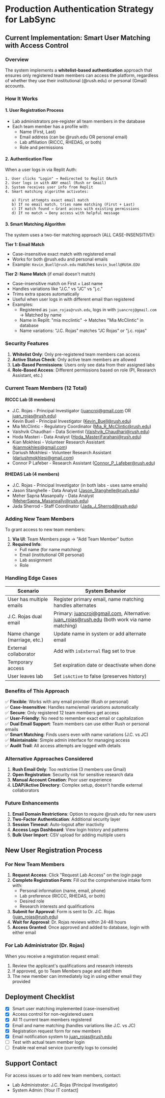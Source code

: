 # Production Authentication Strategy for LabSync

## Current Implementation: Smart User Matching with Access Control

### Overview
The system implements a **whitelist-based authentication** approach that ensures only registered team members can access the platform, regardless of whether they use their institutional (@rush.edu) or personal (Gmail) accounts.

### How It Works

#### 1. **User Registration Process**
- Lab administrators pre-register all team members in the database
- Each team member has a profile with:
  - Name (First, Last)
  - Email address (can be @rush.edu OR personal email)
  - Lab affiliation (RICCC, RHEDAS, or both)
  - Role and permissions

#### 2. **Authentication Flow**
When a user logs in via Replit Auth:

```
1. User clicks "Login" → Redirected to Replit OAuth
2. User logs in with ANY email (Rush or Gmail)
3. System receives user info from Replit
4. Smart matching algorithm activates:
   
   a) First attempts exact email match
   b) If no email match, tries name matching (First + Last)
   c) If match found → Grant access with existing permissions
   d) If no match → Deny access with helpful message
```

#### 3. **Smart Matching Algorithm**
The system uses a two-tier matching approach (ALL CASE-INSENSITIVE):

**Tier 1: Email Match**
- Case-insensitive exact match with registered email
- Works for both @rush.edu and personal emails
- Example: `Kevin_Buell@rush.edu` matches `kevin_buell@RUSH.EDU`

**Tier 2: Name Match** (if email doesn't match)
- Case-insensitive match on First + Last name
- Handles variations like "J.C." vs "JC" vs "j.c."
- Trims extra spaces automatically
- Useful when user logs in with different email than registered
- Examples:
  - Registered as `juan_rojas@rush.edu`, logs in with `juancroj@gmail.com` → Matched by name
  - Name in Replit: "mia mcclintic" → Matches "Mia McClintic" in database
  - Name variations: "J.C. Rojas" matches "JC Rojas" or "j.c. rojas"

### Security Features

1. **Whitelist Only**: Only pre-registered team members can access
2. **Active Status Check**: Only active team members are allowed
3. **Lab-Based Permissions**: Users only see data from their assigned labs
4. **Role-Based Access**: Different permissions based on role (PI, Research Assistant, etc.)

### Current Team Members (12 Total)

#### RICCC Lab (8 members)
- J.C. Rojas - Principal Investigator (juancroj@gmail.com OR juan_rojas@rush.edu)
- Kevin Buell - Principal Investigator (Kevin_Buell@rush.edu)
- Mia McClintic - Regulatory Coordinator (Mia_R_McClintic@rush.edu)
- Vaishvik Chaudhari - Data Scientist (Vaishvik_Chaudhari@rush.edu)
- Hoda Masteri - Data Analyst (Hoda_MasteriFarahani@rush.edu)
- Kian Mokhlesi - Volunteer Research Assistant (kianmokhlesi@gmail.com)
- Dariush Mokhlesi - Volunteer Research Assistant (dariushmokhlesi@gmail.com)
- Connor P Lafeber - Research Assistant (Connor_P_Lafeber@rush.edu)

#### RHEDAS Lab (4 members)
- J.C. Rojas - Principal Investigator (in both labs - uses same emails)
- Jason Stanghelle - Data Analyst (Jason_Stanghelle@rush.edu)
- Meher Sapna Masanpally - Data Analyst (MeherSapna_Masanpally@rush.edu)
- Jada Sherrod - Staff Coordinator (Jada_J_Sherrod@rush.edu)

### Adding New Team Members

To grant access to new team members:

1. **Via UI**: Team Members page → "Add Team Member" button
2. **Required Info**:
   - Full name (for name matching)
   - Email (institutional OR personal)
   - Lab assignment
   - Role

### Handling Edge Cases

| Scenario | System Behavior |
|----------|----------------|
| User has multiple emails | Register primary email, name matching handles alternates |
| J.C. Rojas dual email | Primary: juancroj@gmail.com, Alternative: juan_rojas@rush.edu (both work via name matching) |
| Name change (marriage, etc.) | Update name in system or add alternate email |
| External collaborator | Add with `isExternal` flag set to true |
| Temporary access | Set expiration date or deactivate when done |
| User leaves lab | Set `isActive` to false (preserves history) |

### Benefits of This Approach

✅ **Flexible**: Works with any email provider (Rush or personal)  
✅ **Case-Insensitive**: Handles name/email variations automatically  
✅ **Secure**: Only registered 12 team members get access  
✅ **User-Friendly**: No need to remember exact email or capitalization  
✅ **Dual Email Support**: Team members can use either Rush or personal emails  
✅ **Smart Matching**: Finds users even with name variations (J.C. vs JC)  
✅ **Maintainable**: Simple admin interface for managing access  
✅ **Audit Trail**: All access attempts are logged with details  

### Alternative Approaches Considered

1. **Rush Email Only**: Too restrictive (3 members use Gmail)
2. **Open Registration**: Security risk for sensitive research data
3. **Manual Account Creation**: Poor user experience
4. **LDAP/Active Directory**: Complex setup, doesn't handle external collaborators

### Future Enhancements

1. **Email Domain Restrictions**: Option to require @rush.edu for new users
2. **Two-Factor Authentication**: Additional security layer
3. **Session Timeout**: Auto-logout after inactivity
4. **Access Logs Dashboard**: View login history and patterns
5. **Bulk User Import**: CSV upload for adding multiple users

## New User Registration Process

### For New Team Members

1. **Request Access**: Click "Request Lab Access" on the login page
2. **Complete Registration Form**: Fill out the comprehensive intake form with:
   - Personal information (name, email, phone)
   - Lab preference (RICCC, RHEDAS, or both)
   - Desired role
   - Research interests and qualifications
3. **Submit for Approval**: Form is sent to Dr. J.C. Rojas (juan_rojas@rush.edu)
4. **Wait for Approval**: Dr. Rojas reviews within 24-48 hours
5. **Access Granted**: Once approved and added to database, login with either email

### For Lab Administrator (Dr. Rojas)

When you receive a registration request email:
1. Review the applicant's qualifications and research interests
2. If approved, go to Team Members page and add them
3. The new member can immediately log in using either email they provided

## Deployment Checklist

- [x] Smart user matching implemented (case-insensitive)
- [x] Access control for non-registered users
- [x] All 11 current team members registered
- [x] Email and name matching (handles variations like J.C. vs JC)
- [x] Registration request form for new members
- [x] Email notification system to juan_rojas@rush.edu
- [ ] Test with actual team member login
- [ ] Enable real email service (currently logs to console)

## Support Contact

For access issues or to add new team members, contact:
- Lab Administrator: J.C. Rojas (Principal Investigator)
- System Admin: [Your IT contact]